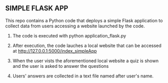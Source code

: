## SIMPLE FLASK APP

This repo contains a Python code that deploys a simple Flask application to collect data from users accessing a website launched by the code.

1. The code is executed with python application_flask.py

2. After execution, the code lauches a local website that can be accessed at http://127.0.0.1:5000/index_simpleApp

3. When the user vists the aforementioned local website a quiz is shown and the user is asked to answer the questions

4. Users' answers are collected in a text file named after user's name.
